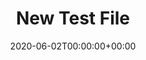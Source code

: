 ---
title: New Test File
date: 2020-06-02T00:00:00+00:00
stack: [ python ]
image-name: _____
description: A test file.
---